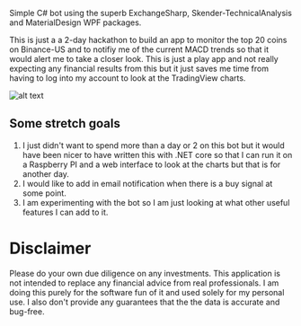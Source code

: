 Simple C# bot using the superb ExchangeSharp, Skender-TechnicalAnalysis and MaterialDesign WPF packages.

This is just a a 2-day hackathon to build an app to monitor the top 20 coins on Binance-US and to notifiy me of the current MACD trends so that it would alert me to take a closer look.  This is just a play app and not really expecting any financial results from this but it just saves me time from having to log into my account to look at the TradingView charts.

![alt text](https://github.com/hujanais/binance-crypto-app/blob/assets/binance-crypto-app.PNG)

## Some stretch goals
1. I just didn't want to spend more than a day or 2 on this bot but it would have been nicer to have written this with .NET core so that I can run it on a Raspberry PI and a web interface to look at the charts but that is for another day.
2. I would like to add in email notification when there is a buy signal at some point.
3. I am experimenting with the bot so I am just looking at what other useful features I can add to it. 


# Disclaimer
Please do your own due diligence on any investments.  This application is not intended to replace any financial advice from real professionals.  I am doing this purely for the software fun of it and used solely for my personal use.  I also don't provide any guarantees that the the data is accurate and bug-free.
